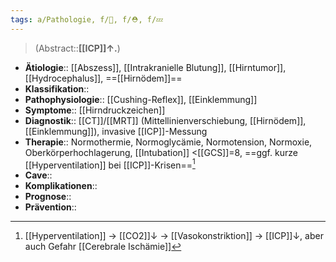 ```yaml
---
tags: a/Pathologie, f/🧠, f/⛑️, f/💤
---
```

> (Abstract::**[[ICP]]↑.**)
- **Ätiologie**:: [[Abszess]], [[Intrakranielle Blutung]], [[Hirntumor]], [[Hydrocephalus]], ==[[Hirnödem]]==
- **Klassifikation**::
- **Pathophysiologie**:: [[Cushing-Reflex]], [[Einklemmung]]
- **Symptome**:: [[Hirndruckzeichen]]
- **Diagnostik**:: [[CT]]/[[MRT]] (Mittellinienverschiebung, [[Hirnödem]], [[Einklemmung]]), invasive [[ICP]]-Messung
- **Therapie**:: Normothermie, Normoglycämie, Normotension, Normoxie, Oberkörperhochlagerung, [[Intubation]] <[[GCS]]=8, ==ggf. kurze [[Hyperventilation]] bei [[ICP]]-Krisen==[^1]
- **Cave**::
- **Komplikationen**::
- **Prognose**::
- **Prävention**::

[^1]: [[Hyperventilation]] → [[CO2]]↓ → [[Vasokonstriktion]] → [[ICP]]↓, aber auch Gefahr [[Cerebrale Ischämie]]